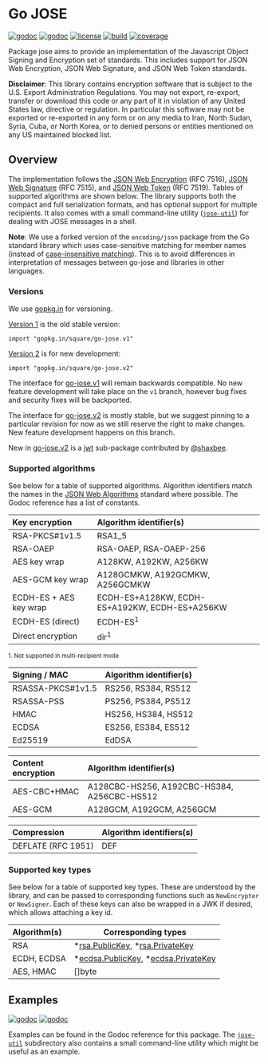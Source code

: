 # Go JOSE

[![godoc](http://img.shields.io/badge/godoc-version_1-blue.svg?style=flat)](https://godoc.org/gopkg.in/square/go-jose.v1)
[![godoc](http://img.shields.io/badge/godoc-version_2-blue.svg?style=flat)](https://godoc.org/gopkg.in/square/go-jose.v2)
[![license](http://img.shields.io/badge/license-apache_2.0-blue.svg?style=flat)](https://raw.githubusercontent.com/square/go-jose/master/LICENSE)
[![build](https://travis-ci.org/square/go-jose.svg?branch=master)](https://travis-ci.org/square/go-jose)
[![coverage](https://coveralls.io/repos/github/square/go-jose/badge.svg?branch=master)](https://coveralls.io/r/square/go-jose)

Package jose aims to provide an implementation of the Javascript Object Signing
and Encryption set of standards. This includes support for JSON Web Encryption,
JSON Web Signature, and JSON Web Token standards.

**Disclaimer**: This library contains encryption software that is subject to
the U.S. Export Administration Regulations. You may not export, re-export,
transfer or download this code or any part of it in violation of any United
States law, directive or regulation. In particular this software may not be
exported or re-exported in any form or on any media to Iran, North Sudan,
Syria, Cuba, or North Korea, or to denied persons or entities mentioned on any
US maintained blocked list.

## Overview

The implementation follows the
[JSON Web Encryption](http://dx.doi.org/10.17487/RFC7516) (RFC 7516),
[JSON Web Signature](http://dx.doi.org/10.17487/RFC7515) (RFC 7515), and
[JSON Web Token](http://dx.doi.org/10.17487/RFC7519) (RFC 7519).
Tables of supported algorithms are shown below. The library supports both
the compact and full serialization formats, and has optional support for
multiple recipients. It also comes with a small command-line utility
([`jose-util`](https://github.com/square/go-jose/tree/v2/jose-util))
for dealing with JOSE messages in a shell.

**Note**: We use a forked version of the `encoding/json` package from the Go
standard library which uses case-sensitive matching for member names (instead
of [case-insensitive matching](https://www.ietf.org/mail-archive/web/json/current/msg03763.html)).
This is to avoid differences in interpretation of messages between go-jose and
libraries in other languages.

### Versions

We use [gopkg.in](https://gopkg.in) for versioning.

[Version 1](https://gopkg.in/square/go-jose.v1) is the old stable version:

    import "gopkg.in/square/go-jose.v1"

[Version 2](https://gopkg.in/square/go-jose.v2) is for new development:

    import "gopkg.in/square/go-jose.v2"

The interface for [go-jose.v1](https://gopkg.in/square/go-jose.v1) will remain
backwards compatible. No new feature development will take place on the `v1` branch,
however bug fixes and security fixes will be backported.

The interface for [go-jose.v2](https://gopkg.in/square/go-jose.v2) is mostly
stable, but we suggest pinning to a particular revision for now as we still reserve
the right to make changes. New feature development happens on this branch.

New in [go-jose.v2](https://gopkg.in/square/go-jose.v2) is a
[jwt](https://godoc.org/gopkg.in/square/go-jose.v2/jwt) sub-package
contributed by [@shaxbee](https://github.com/shaxbee).

### Supported algorithms

See below for a table of supported algorithms. Algorithm identifiers match
the names in the [JSON Web Algorithms](http://dx.doi.org/10.17487/RFC7518)
standard where possible. The Godoc reference has a list of constants.

 Key encryption             | Algorithm identifier(s)
 :------------------------- | :------------------------------
 RSA-PKCS#1v1.5             | RSA1_5
 RSA-OAEP                   | RSA-OAEP, RSA-OAEP-256
 AES key wrap               | A128KW, A192KW, A256KW
 AES-GCM key wrap           | A128GCMKW, A192GCMKW, A256GCMKW
 ECDH-ES + AES key wrap     | ECDH-ES+A128KW, ECDH-ES+A192KW, ECDH-ES+A256KW
 ECDH-ES (direct)           | ECDH-ES<sup>1</sup>
 Direct encryption          | dir<sup>1</sup>

<sup>1. Not supported in multi-recipient mode</sup>

 Signing / MAC              | Algorithm identifier(s)
 :------------------------- | :------------------------------
 RSASSA-PKCS#1v1.5          | RS256, RS384, RS512
 RSASSA-PSS                 | PS256, PS384, PS512
 HMAC                       | HS256, HS384, HS512
 ECDSA                      | ES256, ES384, ES512
 Ed25519                    | EdDSA

 Content encryption         | Algorithm identifier(s)
 :------------------------- | :------------------------------
 AES-CBC+HMAC               | A128CBC-HS256, A192CBC-HS384, A256CBC-HS512
 AES-GCM                    | A128GCM, A192GCM, A256GCM

 Compression                | Algorithm identifiers(s)
 :------------------------- | -------------------------------
 DEFLATE (RFC 1951)         | DEF

### Supported key types

See below for a table of supported key types. These are understood by the
library, and can be passed to corresponding functions such as `NewEncrypter` or
`NewSigner`. Each of these keys can also be wrapped in a JWK if desired, which
allows attaching a key id.

 Algorithm(s)               | Corresponding types
 :------------------------- | -------------------------------
 RSA                        | *[rsa.PublicKey](http://golang.org/pkg/crypto/rsa/#PublicKey), *[rsa.PrivateKey](http://golang.org/pkg/crypto/rsa/#PrivateKey)
 ECDH, ECDSA                | *[ecdsa.PublicKey](http://golang.org/pkg/crypto/ecdsa/#PublicKey), *[ecdsa.PrivateKey](http://golang.org/pkg/crypto/ecdsa/#PrivateKey)
 AES, HMAC                  | []byte

## Examples

[![godoc](http://img.shields.io/badge/godoc-version_1-blue.svg?style=flat)](https://godoc.org/gopkg.in/square/go-jose.v1)
[![godoc](http://img.shields.io/badge/godoc-version_2-blue.svg?style=flat)](https://godoc.org/gopkg.in/square/go-jose.v2)

Examples can be found in the Godoc
reference for this package. The
[`jose-util`](https://github.com/square/go-jose/tree/v2/jose-util)
subdirectory also contains a small command-line utility which might be useful
as an example.

